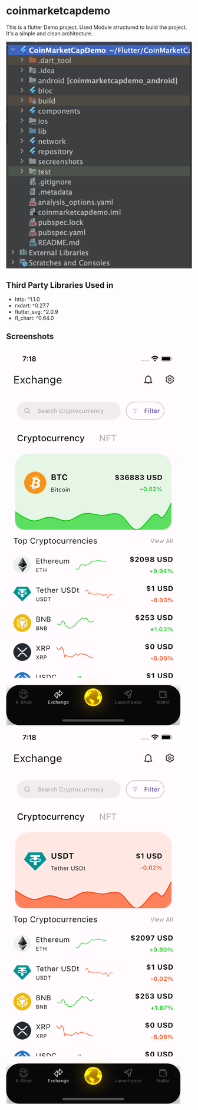 # coinmarketcapdemo

This is a flutter Demo project. Used Module structured to build the project. It's a simple and clean
architecture.

![](secreenshots/3.png)

## Third Party Libraries Used in

- http: ^1.1.0
- rxdart: ^0.27.7
- flutter_svg: ^2.0.9
- fl_chart: ^0.64.0

## Screenshots

![](secreenshots/1.png) ![](secreenshots/2.png)




